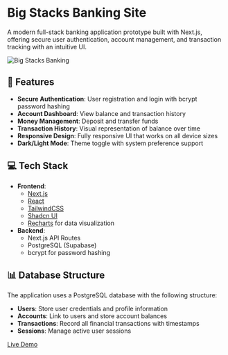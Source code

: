 # Big Stacks Banking Site

A modern full-stack banking application prototype built with Next.js, offering secure user authentication, account management, and transaction tracking with an intuitive UI.

![Big Stacks Banking](https://chas-banking-site.vercel.app/hero-1.png)

## 🚀 Features

- **Secure Authentication**: User registration and login with bcrypt password hashing
- **Account Dashboard**: View balance and transaction history
- **Money Management**: Deposit and transfer funds
- **Transaction History**: Visual representation of balance over time
- **Responsive Design**: Fully responsive UI that works on all device sizes
- **Dark/Light Mode**: Theme toggle with system preference support

## 💻 Tech Stack

- **Frontend**:
  - [Next.js](https://nextjs.org/)
  - [React](https://reactjs.org/)
  - [TailwindCSS](https://tailwindcss.com/)
  - [Shadcn UI](https://ui.shadcn.com/)
  - [Recharts](https://recharts.org/) for data visualization
- **Backend**:
  - Next.js API Routes
  - PostgreSQL (Supabase)
  - bcrypt for password hashing

## 📊 Database Structure

The application uses a PostgreSQL database with the following structure:

- **Users**: Store user credentials and profile information
- **Accounts**: Link to users and store account balances
- **Transactions**: Record all financial transactions with timestamps
- **Sessions**: Manage active user sessions

[Live Demo](https://chas-banking-site.vercel.app/)
